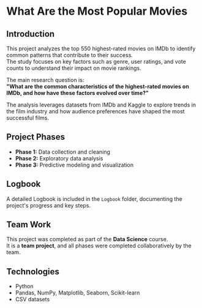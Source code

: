 # What Are the Most Popular Movies

## Introduction

This project analyzes the top 550 highest-rated movies on IMDb to identify common patterns that contribute to their success.  
The study focuses on key factors such as genre, user ratings, and vote counts to understand their impact on movie rankings.  

The main research question is:  
**"What are the common characteristics of the highest-rated movies on IMDb, and how have these factors evolved over time?"**  

The analysis leverages datasets from IMDb and Kaggle to explore trends in the film industry and how audience preferences have shaped the most successful films.

## Project Phases
- **Phase 1:** Data collection and cleaning  
- **Phase 2:** Exploratory data analysis  
- **Phase 3:** Predictive modeling and visualization  

## Logbook
A detailed Logbook is included in the `Logbook` folder, documenting the project's progress and key steps.

## Team Work
This project was completed as part of the **Data Science** course.  
It is a **team project**, and all phases were completed collaboratively by the team.

## Technologies
- Python  
- Pandas, NumPy, Matplotlib, Seaborn, Scikit-learn  
- CSV datasets
